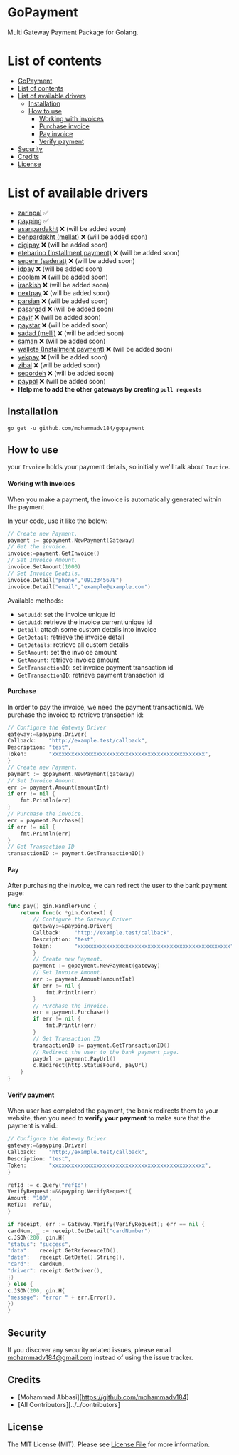 # GoPayment


Multi Gateway Payment Package for Golang.

# List of contents

- [GoPayment](#gopayment)
- [List of contents](#list-of-contents)
- [List of available drivers](#list-of-available-drivers)
    - [Installation](#Installation)
    - [How to use](#how-to-use)
        - [Working with invoices](#working-with-invoices)
        - [Purchase invoice](#purchase)
        - [Pay invoice](#pay)
        - [Verify payment](#verify-payment)
- [Security](#security)
- [Credits](#credits)
- [License](#license)

# List of available drivers
- [zarinpal](https://www.zarinpal.com/) :white_check_mark:
- [payping](https://www.payping.ir/) :white_check_mark:
- [asanpardakht](https://asanpardakht.ir/) :x: (will be added soon)
- [behpardakht (mellat)](http://www.behpardakht.com/) :x: (will be added soon)
- [digipay](https://www.mydigipay.com/) :x: (will be added soon)
- [etebarino (Installment payment)](https://etebarino.com/) :x: (will be added soon)
- [sepehr (saderat)](https://www.sepehrpay.com/) :x: (will be added soon)
- [idpay](https://idpay.ir/) :x: (will be added soon)
- [poolam](https://poolam.ir/) :x: (will be added soon)
- [irankish](http://irankish.com/) :x: (will be added soon)
- [nextpay](https://nextpay.ir/) :x: (will be added soon)
- [parsian](https://www.pec.ir/) :x: (will be added soon)
- [pasargad](https://bpi.ir/) :x: (will be added soon)
- [payir](https://pay.ir/) :x: (will be added soon)
- [paystar](http://paystar.ir/) :x: (will be added soon)
- [sadad (melli)](https://sadadpsp.ir/) :x: (will be added soon)
- [saman](https://www.sep.ir) :x: (will be added soon)
- [walleta (Installment payment)](https://walleta.ir/) :x: (will be added soon)
- [yekpay](https://yekpay.com/) :x: (will be added soon)
- [zibal](https://www.zibal.ir/) :x: (will be added soon)
- [sepordeh](https://sepordeh.com/) :x: (will be added soon)
- [paypal](http://www.paypal.com/) :x: (will be added soon)
- **Help me to add the other gateways by creating `pull requests`**

## Installation

```
go get -u github.com/mohammadv184/gopayment
```

## How to use

your `Invoice` holds your payment details, so initially we'll talk about `Invoice`.

#### Working with invoices

When you make a payment, the invoice is automatically generated within the payment


In your code, use it like the below:
```go
// Create new Payment.
payment := gopayment.NewPayment(Gateway)
// Get the invoice.
invoice:=payment.GetInvoice()
// Set Invoice Amount.
invoice.SetAmount(1000)
// Set Invoice Deatils.
invoice.Detail("phone","0912345678")
invoice.Detail("email","example@example.com")

```
Available methods:

- `SetUuid`: set the invoice unique id
- `GetUuid`: retrieve the invoice current unique id
- `Detail`: attach some custom details into invoice
- `GetDetail`: retrieve the invoice detail
- `GetDetails`: retrieve all custom details
- `SetAmount`: set the invoice amount
- `GetAmount`: retrieve invoice amount
- `SetTransactionID`: set invoice payment transaction id
- `GetTransactionID`: retrieve payment transaction id

#### Purchase
In order to pay the invoice, we need the payment transactionId.
We purchase the invoice to retrieve transaction id:
```go
// Configure the Gateway Driver
gateway:=&payping.Driver{
Callback:    "http://example.test/callback",
Description: "test",
Token:       "xxxxxxxxxxxxxxxxxxxxxxxxxxxxxxxxxxxxxxxxxxxxxxxx",
}
// Create new Payment.
payment := gopayment.NewPayment(gateway)
// Set Invoice Amount.
err := payment.Amount(amountInt)
if err != nil {
    fmt.Println(err)
}
// Purchase the invoice.
err = payment.Purchase()
if err != nil {
    fmt.Println(err)
}
// Get Transaction ID
transactionID := payment.GetTransactionID()
```
#### Pay
After purchasing the invoice, we can redirect the user to the bank payment page:
```go
func pay() gin.HandlerFunc {
    return func(c *gin.Context) {
        // Configure the Gateway Driver
        gateway:=&payping.Driver{
        Callback:    "http://example.test/callback",
        Description: "test",
        Token:       "xxxxxxxxxxxxxxxxxxxxxxxxxxxxxxxxxxxxxxxxxxxxxxxx",
        }
        // Create new Payment.
        payment := gopayment.NewPayment(gateway)
        // Set Invoice Amount.
        err := payment.Amount(amountInt)
        if err != nil {
            fmt.Println(err)
        }
        // Purchase the invoice.
        err = payment.Purchase()
        if err != nil {
            fmt.Println(err)
        }
        // Get Transaction ID
        transactionID := payment.GetTransactionID()
        // Redirect the user to the bank payment page.
        payUrl := payment.PayUrl()
		c.Redirect(http.StatusFound, payUrl)
	}
}

```
#### Verify payment

When user has completed the payment, the bank redirects them to your website, then you need to **verify your payment** to make sure that the payment is valid.:
```go
// Configure the Gateway Driver
gateway:=&payping.Driver{
Callback:    "http://example.test/callback",
Description: "test",
Token:       "xxxxxxxxxxxxxxxxxxxxxxxxxxxxxxxxxxxxxxxxxxxxxxxx",
}

refId := c.Query("refId")
VerifyRequest:=&&payping.VerifyRequest{
Amount: "100",
RefID:  refID,
}

if receipt, err := Gateway.Verify(VerifyRequest); err == nil {
cardNum, _ := receipt.GetDetail("cardNumber")
c.JSON(200, gin.H{
"status": "success",
"data":   receipt.GetReferenceID(),
"date":   receipt.GetDate().String(),
"card":   cardNum,
"driver": receipt.GetDriver(),
})
} else {
c.JSON(200, gin.H{
"message": "error " + err.Error(),
})
}
```
## Security

If you discover any security related issues, please email mohammadv184@gmail.com instead of using the issue tracker.

## Credits

- [Mohammad Abbasi][https://github.com/mohammadv184]
- [All Contributors][../../contributors]

## License

The MIT License (MIT). Please see [License File](LICENSE) for more information.